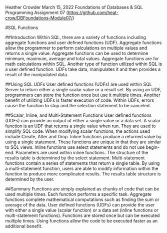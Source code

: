Heather Crowder
March 15, 2022
Foundations of Databases & SQL Programming
Assignment 07
(https://github.com/heat-crow/DBFoundations-Module07/)

#SQL Functions

##Introduction
Within SQL, there are a variety of functions including aggregate functions and user defined functions (UDF). Aggregate functions allow the programmer to perform calculations on multiple values and returns a single value. Aggregate functions can be used to determine minimum, maximum, average and total values. Aggregate functions are for math calculations within SQL. Another type of function utilized within SQL is a user defined function. UDFs take data, manipulates it and then provides a result of the manipulated data. 

##Using SQL UDFs
User defined functions (UDFs) are used within SQL Server to return either a single scalar value or a result set. By using an UDF, programmers can store the function once but use it multiple times. Another benefit of utilizing UDFs is faster execution of code. Within UDFs, errors cause the function to stop and the selection statement to be canceled. 

##Scalar, Inline, and Multi-Statement Functions
User defined functions (UDFs) can provide an output of either a single value or a data set.  A scalar function is an UDF that returns a single value when run. They are used to simplify SQL code. When modifying scalar functions, the actions used include Create, Alter and Drop. 
Inline functions produce a returned value by using a single statement. These functions are unique in that they are similar to SQL views. Inline functions use select statements and do not use begin-end. Parameters are used within inline functions. The structure of the results table is determined by the select statement.
Multi-statement functions contain a series of statements that return a single table. By using a multi-statement function, users are able to modify information within the function to produce more complicated results. The results table structure is determined by the user. 

##Summary
Functions are simply explained as chunks of code that can be used multiple times. Each function performs a specific task. Aggregate functions complete mathematical computations such as finding the sum or average of the data. User defined functions (UDFs) can provide the user with either a single value (scalar function) or a data set (inline functions or multi-statement functions). Functions are stored once but can be executed multiple times.  Using functions allow the code to be executed faster as an additional benefit.

